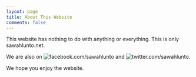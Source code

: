 ```yaml
---
layout: page
title: About This Website
comments: false
---
```


This website has nothing to do with anything or everything. This is only sawahlunto.net.

We are also on ![facebook.com/sawahlunto](facebook.com/sawahlunto) and ![twitter.com/sawahlunto](twitter.com/sawahlunto).

We hope you enjoy the website.
